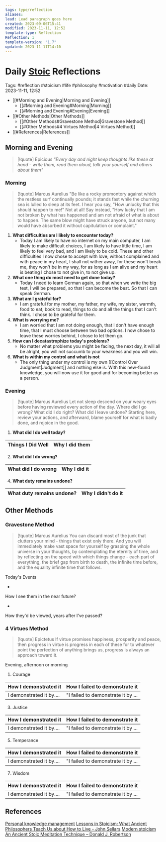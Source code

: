 ```yaml
---
tags: type/reflection
aliases: 
lead: Lead paragraph goes here
created: 2023-09-06T15:41
modified: 2023-11-11, 12:52
template-type: Reflection
Reflection: 1
template-version: "1.7"
updated: 2023-11-11T14:10
---
```



# Daily [Stoic](../SLIP-BOX/Stoicism.md) Reflections

Tags:  #reflection #stoicism #life #philosophy #motivation #daily 
Date: 2023-11-11, 12:52

- [[#Morning and Evening|Morning and Evening]]
	- [[#Morning and Evening#Morning|Morning]]
	- [[#Morning and Evening#Evening|Evening]]
- [[#Other Methods|Other Methods]]
	- [[#Other Methods#Gravestone Method|Gravestone Method]]
	- [[#Other Methods#4 Virtues Method|4 Virtues Method]]
- [[#References|References]]


## Morning and Evening

> [!quote] Epicious 
> _"Every day and night keep thoughts like these at hand - write them, read them aloud, talk your yourself and others about them"_

### Morning

> [!quote] Marcus Aurelius
> "Be like a rocky promontory against which the restless surf continually pounds; it stands fast while the churning sea is lulled to sleep at its feet. I hear you say, "How unlucky that this should happen to me!" Not at all! Say instead, "How lucky that I am not broken by what has happened and am not afraid of what is about to happen. The same blow might have struck anyone, but not many would have absorbed it without capitulation or complaint."

1. **What difficulties am I likely to encounter today?**
	- Today I am likely to have no internet on my main computer, I am likely to make difficult choices, I am likely to have little time, I am likely to feel very bad, and I am likely to be cold. These and other difficulties I now chose to accept with love, without complained and with peace in my heart, I shall not wither away, for these won't break me, they won't be in my way, for as long as I am alive and my heart is beating I chose to not give in, to not give up.
2. **What one thing do most need to get done today?**
	- Today I need to learn German again, so that when we write the big test, I will be prepared, so that I can become the best. So that I can speak German. 
1. **What am I grateful for?**
	- I am grateful for my mother, my father, my wife, my sister, warmth, food to eat, book to read, things to do and all the things that I can't think. I chose to be grateful for them. 
2. **What is worrying me?**
	- I am worried that I am not doing enough, that I don't have enough time, that I must choose between two bad options. I now chose to leave these worries behind, I chose to let them go.   
3. **How can I decatastrophize today's problems?**
	- No matter what problems you might be facing, the next day, it will all be alright, you will not succumb to your weakness and you will win.  
4. **What is within my control and what is not**
	- The only thing under my control is my own [[Control Over Judgment|Judgment]] and nothing else is. With this new-found knowledge, you will now use it for good and for becoming better as a person. 

### Evening

> [!quote] Marcus Aurelius
> Let not sleep descend on your weary eyes before having reviewed every action of the day. Where did I go wrong? What did I do right? What did I leave undone? Starting here, review your actions, and afterward, blame yourself for what is badly done, and rejoice in the good.

1. **What did I do well today?**

| Things I Did Well | Why I did them |
| ------------------- | ---------------- |

2. **What did I do wrong?**

| What did I do wrong | Why I did it |
| ------------------- | ---------------- |

4. **What duty remains undone?**

| What duty remains undone? | Why I didn't do it |
| ------------------- | ---------------- |

## Other Methods

### Gravestone Method

> [!quote] Marcus Aurelius
> You can discard most of the junk that clutters your mind - things that exist only there. And you will immediately make vast space for yourself by grasping the whole universe in your thoughts, by contemplating the eternity of time, and by reflecting on the speed with which things change - each part of everything, the brief gap from birth to death, the infinite time before, and the equality infinite time that follows. 

Today's Events 

-

How I see them in the near future? 

-

How they'd be viewed, years after I've passed?

### 4 Virtues Method

> [!quote] Epictetus 
> If virtue promises happiness, prosperity and peace, then progress in virtue is progress in each of these for to whatever point the perfection of anything brings us, progress is always an approach toward it.

Evening, afternoon or morning

1. Courage 

| How I demonstrated it  | How I failed to demonstrate it |
| ------------------- | ---------------- |
| I demonstrated it by....                 | "I failed to demonstrate it by ...              |

3. Justice

| How I demonstrated it  | How I failed to demonstrate it |
| ------------------- | ---------------- |
| I demonstrated it by....                 | "I failed to demonstrate it by ...             

5. Temperance

| How I demonstrated it  | How I failed to demonstrate it |
| ------------------- | ---------------- |
| I demonstrated it by....                 | "I failed to demonstrate it by ...             

7. Wisdom

| How I demonstrated it  | How I failed to demonstrate it |
| ------------------- | ---------------- |
| I demonstrated it by....                 | "I failed to demonstrate it by ...             

## References

[Personal knowledge management](Personal%20knowledge%20management.md)
[Lessons in Stoicism: What Ancient Philosophers Teach Us about How to Live - John Sellars](https://books.google.cz/books/about/Lessons_in_Stoicism.html?id=ky84zQEACAAJ&redir_esc=y)
[Modern stoicism](https://modernstoicism.com/)
[An Ancient Stoic Meditation Technique – Donald J. Robertson](https://donaldrobertson.name/2017/03/22/an-ancient-stoic-meditation-technique/)


